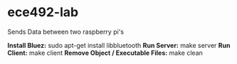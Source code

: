 # ece492-lab

Sends Data between two raspberry pi's

__Install Bluez:__ sudo apt-get install libbluetooth
__Run Server:__ make server
__Run Client:__ make client
__Remove Object / Executable Files:__ make clean
